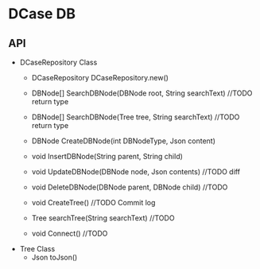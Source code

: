 # DCase DB

## API
* DCaseRepository Class
    * DCaseRepository DCaseRepository.new()

    * DBNode[] SearchDBNode(DBNode root, String searchText) //TODO return type
    * DBNode[] SearchDBNode(Tree tree, String searchText) //TODO return type
    * DBNode   CreateDBNode(int DBNodeType, Json content)
    * void     InsertDBNode(String parent, String child)
    * void     UpdateDBNode(DBNode node, Json contents) //TODO diff
    * void     DeleteDBNode(DBNode parent, DBNode child) //TODO

    * void     CreateTree() //TODO Commit log
    * Tree     searchTree(String searchText) //TODO
    * void     Connect() //TODO
* Tree Class
    * Json   toJson()
